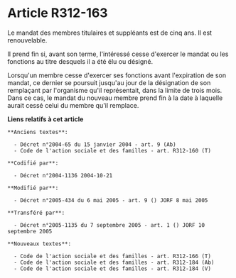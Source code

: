 # Article R312-163

Le mandat des membres titulaires et suppléants est de cinq ans. Il est renouvelable.

Il prend fin si, avant son terme, l'intéressé cesse d'exercer le mandat ou les fonctions au titre desquels il a été élu ou
désigné.

Lorsqu'un membre cesse d'exercer ses fonctions avant l'expiration de son mandat, ce dernier se poursuit jusqu'au jour de la
désignation de son remplaçant par l'organisme qu'il représentait, dans la limite de trois mois. Dans ce cas, le mandat du
nouveau membre prend fin à la date à laquelle aurait cessé celui du membre qu'il remplace.

**Liens relatifs à cet article**

	**Anciens textes**:

	  - Décret n°2004-65 du 15 janvier 2004 - art. 9 (Ab)
	  - Code de l'action sociale et des familles - art. R312-160 (T)

	**Codifié par**:

	  - Décret n°2004-1136 2004-10-21

	**Modifié par**:

	  - Décret n°2005-434 du 6 mai 2005 - art. 9 () JORF 8 mai 2005

	**Transféré par**:

	  - Décret n°2005-1135 du 7 septembre 2005 - art. 1 () JORF 10 septembre 2005

	**Nouveaux textes**:

	  - Code de l'action sociale et des familles - art. R312-166 (T)
	  - Code de l'action sociale et des familles - art. R312-184 (Ab)
	  - Code de l'action sociale et des familles - art. R312-184 (V)
